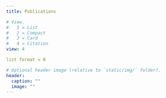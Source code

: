 ```yaml
---
title: Publications

# View.
#   1 = List
#   2 = Compact
#   3 = Card
#   4 = Citation
view: 4

list format = 0

# Optional header image (relative to `static/img/` folder).
header:
  caption: ""
  image: ""
---
```

